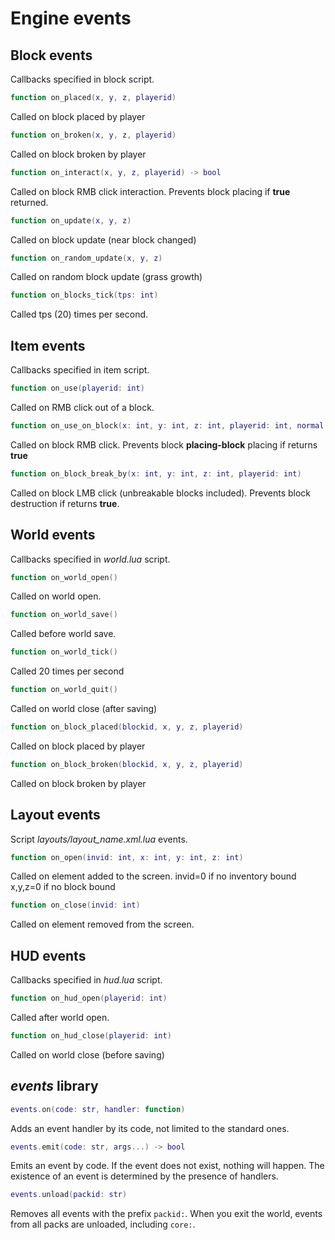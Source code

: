 # Engine events

## Block events

Callbacks specified in block script.

```lua
function on_placed(x, y, z, playerid)
```

Called on block placed by player

```lua
function on_broken(x, y, z, playerid)
```

Called on block broken by player

```lua
function on_interact(x, y, z, playerid) -> bool
```

Called on block RMB click interaction. Prevents block placing if **true** returned.

```lua
function on_update(x, y, z)
```

Called on block update (near block changed)

```lua
function on_random_update(x, y, z)
```

Called on random block update (grass growth)

```lua
function on_blocks_tick(tps: int)
```

Called tps (20) times per second.

## Item events

Callbacks specified in item script.

```lua
function on_use(playerid: int)
```

Called on RMB click out of a block.

```lua
function on_use_on_block(x: int, y: int, z: int, playerid: int, normal: vec3)
```

Called on block RMB click. Prevents block **placing-block** placing if returns **true**

```lua
function on_block_break_by(x: int, y: int, z: int, playerid: int)
```

Called on block LMB click (unbreakable blocks included).  Prevents block destruction if returns **true**.

## World events

Callbacks specified in *world.lua* script.

```lua
function on_world_open()
```

Called on world open.

```lua
function on_world_save()
```

Called before world save.

```lua
function on_world_tick()
```

Called 20 times per second

```lua
function on_world_quit()
```

Called on world close (after saving)

```lua
function on_block_placed(blockid, x, y, z, playerid)
```

Called on block placed by player

```lua
function on_block_broken(blockid, x, y, z, playerid)
```

Called on block broken by player

## Layout events

Script *layouts/layout_name.xml.lua* events.

```lua
function on_open(invid: int, x: int, y: int, z: int)
```

Called on element added to the screen.
invid=0 if no inventory bound
x,y,z=0 if no block bound

```lua
function on_close(invid: int)
```

Called on element removed from the screen.

## HUD events

Callbacks specified in *hud.lua* script.


```lua
function on_hud_open(playerid: int)
```

Called after world open.

```lua
function on_hud_close(playerid: int)
```

Called on world close (before saving)

## *events* library

```lua
events.on(code: str, handler: function)
```

Adds an event handler by its code, not limited to the standard ones.

```lua
events.emit(code: str, args...) -> bool
```

Emits an event by code. If the event does not exist, nothing will happen.
The existence of an event is determined by the presence of handlers.

```lua
events.unload(packid: str)
```

Removes all events with the prefix `packid:`. When you exit the world, events from all packs are unloaded, including `core:`.
